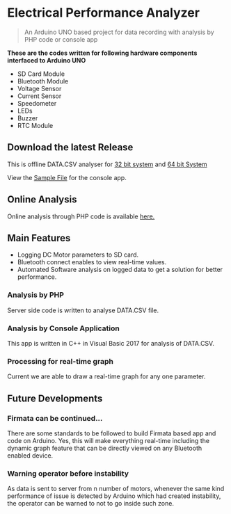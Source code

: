 # Electrical Performance Analyzer

> An Arduino UNO based project for data recording with analysis by PHP code or console app

**These are the codes written for following hardware components interfaced to Arduino UNO**

- SD Card Module
- Bluetooth Module
- Voltage Sensor
- Current Sensor
- Speedometer
- LEDs
- Buzzer
- RTC Module


## Download the latest Release

This is offline DATA.CSV analyser for [32 bit system](https://github.com/ha5il/Electrical-Performance-Analyzer/raw/master/Performance%20Analyser/Release/Performance%20Analyser.exe) and [64 bit System](https://github.com/ha5il/Electrical-Performance-Analyzer/raw/master/Performance%20Analyser/x64/Release/Performance%20Analyser.exe)

View the [Sample File](https://github.com/ha5il/Electrical-Performance-Analyzer/raw/master/Performance%20Analyser/SAMPLE.CSV) for the console app.

## Online Analysis
Online analysis through PHP code is available [here.](http://hasilpaudyal.com.np/performance-analysis/)

## Main Features
- Logging DC Motor parameters to SD card.
- Bluetooth connect enables to view real-time values.
- Automated Software analysis on logged data to get a solution for better performance. 

### Analysis by PHP
Server side code is written to analyse DATA.CSV file.

### Analysis by Console Application
This app is written in C++ in Visual Basic 2017 for analysis of DATA.CSV.

### Processing for real-time graph
Current we are able to draw a real-time graph for any one parameter.

## Future Developments

### Firmata can be continued...
There are some standards to be followed to build Firmata based app and code on Arduino. Yes, this will make everything real-time including the dynamic graph feature that can be directly viewed on any Bluetooth enabled device.

### Warning operator before instability
As data is sent to server from n number of motors, whenever the same kind performance of issue is detected by Arduino which had created instability, the operator can be warned to not to go inside such zone.
